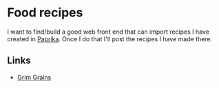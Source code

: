 # Food recipes
I want to find/build a good web front end that can import recipes I have created in [Paprika](https://www.paprikaapp.com). Once I do that I'll post the recipes I have made there.

## Links
- [Grim Grains](http://grimgrains.com/)